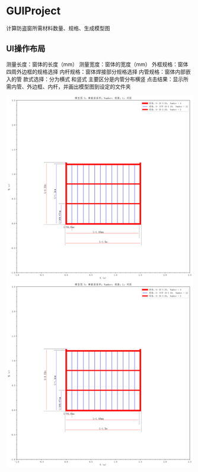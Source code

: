 # GUIProject
计算防盗窗所需材料数量、规格、生成模型图
## UI操作布局
测量长度：窗体的长度（mm）
测量宽度：窗体的宽度（mm）
外框规格：窗体四周外边框的规格选择
内杆规格：窗体焊接部分规格选择
内管规格：窗体内部嵌入的管
款式选择：分为横式 和竖式 主要区分是内管分布横竖
点击结果：显示所需内管、外边框、内杆，并画出模型图到设定的文件夹

![竖式](https://github.com/tcm209/GUIProject/blob/master/images/2019-01-25_1.5x1.2_1548399203686.png)
![横式](https://github.com/tcm209/GUIProject/blob/master/images/2019-01-25_1.5x1.2_1548399203686.png)
